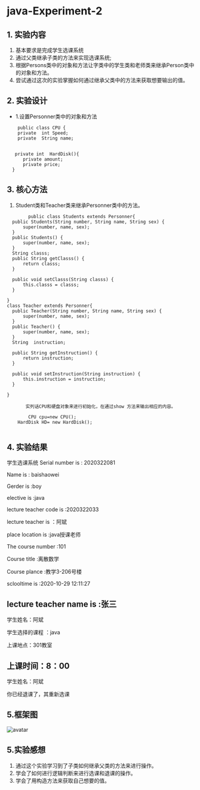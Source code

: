 # java-Experiment-2
## 1. 实验内容
1. 基本要求是完成学生选课系统
2. 通过父类继承子类的方法来实现选课系统;
3. 根据Persons类中的对象和方法让字类中的学生类和老师类来继承Person类中的对象和方法。
4. 尝试通过这次的实验掌握如何通过继承父类中的方法来获取想要输出的值。
## 2. 实验设计

+ 1.设置Personner类中的对象和方法
```
    public class CPU {
    private  int Speed;   
    private  String name; 
    
    
   private int  HardDisk(){
      private amount;
      private price;
  }
```
 ## 3. 核心方法
 
  1. Student类和Teacher类来继承Personner类中的方法。
  
  ```
          public class Students extends Personner{
	public Students(String number, String name, String sex) {
		super(number, name, sex);	
	}
	public Students() {
		super(number, name, sex);
	}
    String classs;
	public String getClasss() {
		return classs;
	}

	public void setClasss(String classs) {
		this.classs = classs;
	}
	
}
class Teacher extends Personner{
	public Teacher(String number, String name, String sex) {
		super(number, name, sex);
	}
	public Teacher() {
		super(number, name, sex);
	}
	String  instruction;

	public String getInstruction() {
		return instruction;
	}

	public void setInstruction(String instruction) {
		this.instruction = instruction;
	}
	
}
   
         实列话CPU和硬盘对象来进行初始化，在通过show 方法来输出相应的内容。     

          CPU cpu=new CPU();
	  HardDisk HD= new HardDisk();
	 
   ```
   
   ## 4. 实验结果
   
   学生选课系统
 Serial number is : 2020322081
 
 Name is : baishaowei
 
 Gerder is :boy
 
 elective is :java
 
 lecture teacher code is :2020322033
 
 lecture teacher is ：阿斌
 
 place location is :java授课老师
 
 The course number :101
 
 Course title :离散数学
 
 Course plance :教学3-206号楼
 
 sclooltime is :2020-10-29 12:11:27
 
 lecture teacher name is :张三
------------------------------------------
学生姓名：阿斌

学生选择的课程 ：java

上课地点：301教室

上课时间：8：00
------------------------------------------
学生姓名：阿斌

你已经退课了，其重新选课
  ## 5.框架图
 ![avatar](/user/desktop/class.jpg)

  ## 5.实验感想

  1. 通过这个实验学习到了子类如何继承父类的方法来进行操作。
  2. 学会了如何进行逻辑判断来进行选课和退课的操作。
  3. 学会了用构造方法来获取自己想要的值。

   
     

